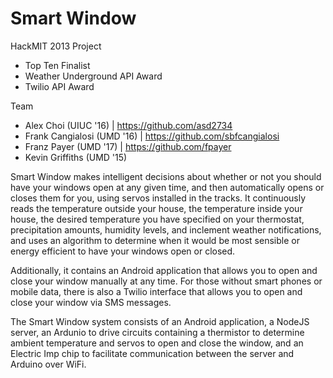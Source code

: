 Smart Window
====================

HackMIT 2013 Project
- Top Ten Finalist
- Weather Underground API Award
- Twilio API Award

Team 
- Alex Choi (UIUC '16) |  https://github.com/asd2734
- Frank Cangialosi (UMD '16) | https://github.com/sbfcangialosi
- Franz Payer (UMD '17) | https://github.com/fpayer
- Kevin Griffiths (UMD '15)

Smart Window makes intelligent decisions about whether or not you should have your windows open at any given time, and then automatically opens or closes them for you, using servos installed in the tracks. It continuously reads the temperature outside your house, the temperature inside your house, the desired temperature you have specified on your thermostat, precipitation amounts, humidity levels, and inclement weather notifications, and uses an algorithm to determine when it would be most sensible or energy efficient to have your windows open or closed. 

Additionally, it contains an Android application that allows you to open and close your window manually at any time. For those without smart phones or mobile data, there is also a Twilio interface that allows you to open and close your window via SMS messages. 

The Smart Window system consists of an Android application, a NodeJS server, an Ardunio to drive circuits containing a thermistor to determine ambient temperature and servos to open and close the window, and an Electric Imp chip to facilitate communication between the server and Arduino over WiFi. 
